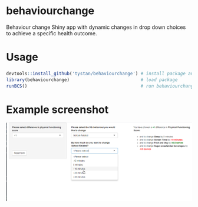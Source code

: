 # behaviourchange


Behaviour change Shiny app with dynamic changes in drop down choices to achieve a specific health outcome.


# Usage


```r
devtools::install_github('tystan/behaviourchange') # install package and dependencies
library(behaviourchange)                           # load package
runBCS()                                           # run behaviourchange shiny app
```

# Example screenshot

![](https://github.com/tystan/behaviourchange/blob/master/ui-screen.png)

